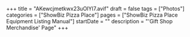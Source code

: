 +++
title = "AKewcjmetkwx23uOIYI7.avif"
draft = false
tags = ["Photos"]
categories = ["ShowBiz Pizza Place"]
pages = ["ShowBiz Pizza Place Equipment Listing Manual"]
startDate = ""
description = "'Gift Shop Merchandise' Page"
+++
